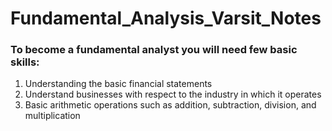 # Fundamental_Analysis_Varsit_Notes

### To become a fundamental analyst you will need few basic skills:

  1. Understanding the basic financial statements
  2. Understand businesses with respect to the industry in which it operates
  3. Basic arithmetic operations such as addition, subtraction, division, and multiplication
